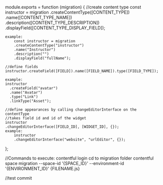 module.exports = function (migration) {
//create content type
const instructor = migration
.createContentType([CONTENT_TYPE])
.name([CONTENT_TYPE_NAME])
.description([CONTENT_TYPE_DESCRIPTION])
.displayField([CONTENT_TYPE_DISPLAY_FIELD]);

    example:
        const instructor = migration
        .createContentType("instructor")
        .name("Instructor")
        .description("")
        .displayField("fullName");

    //define fields
    instructor.createField([FIELD]).name([FIELD_NAME]).type([FIELD_TYPE]);

    example:
    instructor
      .createField("avatar")
      .name("Avatar")
      .type("Link")
      .linkType("Asset");

    //define appearances by calling changeEditorInterface on the contentType
    //takes field id and id of the widget
    instructor
    .changeEditorInterface([FIELD_ID], [WIDGET_ID], {});
    example:
        instructor
        .changeEditorInterface("website", "urlEditor", {});

};

//Commands to execute:
contentful login
cd to migration folder
contentful space migration --space-id '{SPACE_ID}' --environment-id '{ENVIRONMENT_ID}' {FILENAME.js}

//test commit
